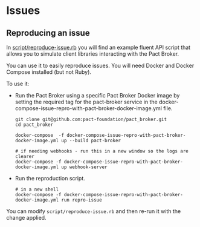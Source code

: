 # Issues

## Reproducing an issue

In [script/reproduce-issue.rb](script/reproduce-issue.rb) you will find an example fluent API script that allows you to simulate client libraries interacting with the Pact Broker.

You can use it to easily reproduce issues. You will need Docker and Docker Compose installed (but not Ruby).

To use it:

* Run the Pact Broker using a specific Pact Broker Docker image by setting the required tag for the pact-broker service in the docker-compose-issue-repro-with-pact-broker-docker-image.yml file.

    ```
    git clone git@github.com:pact-foundation/pact_broker.git
    cd pact_broker

    docker-compose  -f docker-compose-issue-repro-with-pact-broker-docker-image.yml up --build pact-broker

    # if needing webhooks - run this in a new window so the logs are clearer
    docker-compose -f docker-compose-issue-repro-with-pact-broker-docker-image.yml up webhook-server

    ```

* Run the reproduction script.

    ```
    # in a new shell
    docker-compose -f docker-compose-issue-repro-with-pact-broker-docker-image.yml run repro-issue
    ```

You can modify `script/reproduce-issue.rb` and then re-run it with the change applied.
